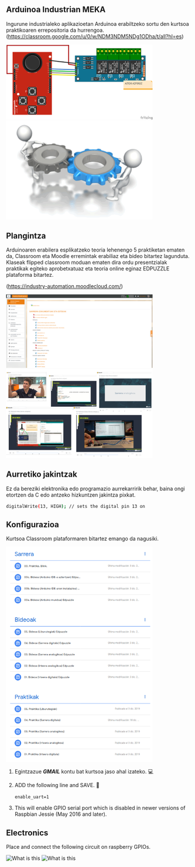 ## Arduinoa Industrian MEKA

Ingurune industrialeko aplikazioetan Arduinoa erabiltzeko sortu den kurtsoa praktikoaren errepositoria da hurrengoa. 
(https://classroom.google.com/u/0/w/NDM3NDM5NDg1ODha/t/all?hl=es)

<p float="left">
  <img src="https://github.com/axpirina/Arduinoa-Industrian/blob/master/Irudiak/Elektropneumatikoa%20(MEKA)_bb.png" width="400" />
  <img src="https://github.com/axpirina/Arduinoa-Industrian/blob/master/Irudiak/Engranaje%2002.gif" width="400" /> 
</p>

## Plangintza

Arduinoaren erabilera esplikatzeko teoria lehenengo 5 praktiketan ematen da, Classroom eta Moodle erremintak erabiliaz eta bideo bitartez lagunduta. Klaseak flipped classroom moduan ematen dira ordu presentzialak praktikak egiteko aprobetxatuaz eta teoria online eginaz EDPUZZLE plataforma bitartez.
 
(https://industry-automation.moodlecloud.com/) 

<p float="left">
  <img src="https://github.com/axpirina/Arduinoa-Industrian/blob/master/Irudiak/Moodle.png" width="400" />
  <img src="https://github.com/axpirina/Arduinoa-Industrian/blob/master/Irudiak/Eddpuzzle.png" width="400" /> 
</p>

## Aurretiko jakintzak

Ez da bereziki elektronika edo programazio aurrekarririk behar, baina ongi etortzen da C edo antzeko hizkuntzen jakintza pixkat. 

```bash
digitalWrite(13, HIGH); // sets the digital pin 13 on
```

## Konfigurazioa

Kurtsoa Classroom plataformaren bitartez emango da nagusiki.

<p float="centre">
  <img src="https://github.com/axpirina/Arduinoa-Industrian/blob/master/Irudiak/Classroom.png" width="400" />
</p> 

1. Egintzazue ***GMAIL*** kontu bat kurtsoa jaso ahal izateko.  :computer: 
2. ADD the following line and SAVE.  :page_facing_up:

     ```enable_uart=1 ```
    
3. This will enable GPIO serial port which is disabled in newer versions of Raspbian Jessie (May 2016 and later).

## Electronics

Place and connect the following circuit on raspberry GPIOs.

![What is this](RaspiProtoboard.png)
![What is this](RaspiScheme.png)

